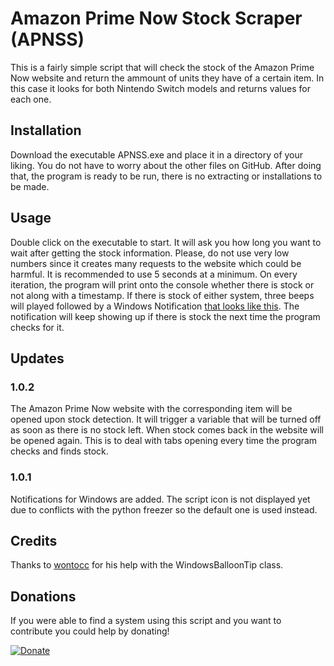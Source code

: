 # Amazon Prime Now Stock Scraper (APNSS)
This is a fairly simple script that will check the stock of the Amazon Prime Now website and return the ammount of units they have of a certain item. In this case it looks for both Nintendo Switch models and returns values for each one.
## Installation
Download the executable APNSS.exe and place it in a directory of your liking. You do not have to worry about the other files on GitHub. After doing that, the program is ready to be run, there is no extracting or installations to be made.
## Usage
Double click on the executable to start. It will ask you how long you want to wait after getting the stock information. Please, do not use very low numbers since it creates many requests to the website which could be harmful. It is recommended to use 5 seconds at a minimum. On every iteration, the program will print onto the console whether there is stock or not along with a timestamp. If there is stock of either system, three beeps will played followed by a Windows Notification [that looks like this](http://i.imgur.com/YcgPodv.png). The notification will keep showing up if there is stock the next time the program checks for it.
## Updates
### 1.0.2
The Amazon Prime Now website with the corresponding item will be opened upon stock detection. It will trigger a variable that will be turned off as soon as there is no stock left. When stock comes back in the website will be opened again. This is to deal with tabs opening every time the program checks and finds stock.
### 1.0.1
Notifications for Windows are added. The script icon is not displayed yet due to conflicts with the python freezer so the default one is used instead.
## Credits
Thanks to [wontocc](https://gist.github.com/wontoncc) for his help with the WindowsBalloonTip class.
## Donations
If you were able to find a system using this script and you want to contribute you could help by donating!

[![Donate](https://www.paypalobjects.com/en_US/i/btn/btn_donateCC_LG.gif)](https://www.paypal.com/cgi-bin/webscr?cmd=_donations&business=Y9SMFS4C2AZXS&lc=US&item_name=Podolscripts&currency_code=USD&bn=PP%2dDonationsBF%3abtn_donateCC_LG%2egif%3aNonHosted)
